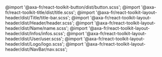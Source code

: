 @import '@axa-fr/react-toolkit-button/dist/button.scss';
@import '@axa-fr/react-toolkit-title/dist/title.scss';
@import '@axa-fr/react-toolkit-layout-header/dist/Title/title-bar.scss';
@import '@axa-fr/react-toolkit-layout-header/dist/Header/header.scss';
@import '@axa-fr/react-toolkit-layout-header/dist/Name/name.scss';
@import '@axa-fr/react-toolkit-layout-header/dist/Infos/infos.scss';
@import '@axa-fr/react-toolkit-layout-header/dist/User/user.scss';
@import '@axa-fr/react-toolkit-layout-header/dist/Logo/logo.scss';
@import '@axa-fr/react-toolkit-layout-header/dist/NavBar/nav.scss';
